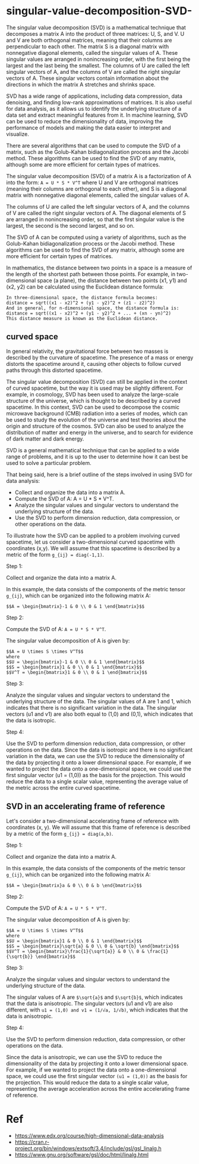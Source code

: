 # singular-value-decomposition-SVD-

The singular value decomposition (SVD) is a mathematical technique that decomposes a matrix A into the product of three matrices: U, S, and V. U and V are both orthogonal matrices, meaning that their columns are perpendicular to each other. The matrix S is a diagonal matrix with nonnegative diagonal elements, called the singular values of A. These singular values are arranged in nonincreasing order, with the first being the largest and the last being the smallest. The columns of U are called the left singular vectors of A, and the columns of V are called the right singular vectors of A. These singular vectors contain information about the directions in which the matrix A stretches and shrinks space.

SVD has a wide range of applications, including data compression, data denoising, and finding low-rank approximations of matrices. It is also useful for data analysis, as it allows us to identify the underlying structure of a data set and extract meaningful features from it. In machine learning, SVD can be used to reduce the dimensionality of data, improving the performance of models and making the data easier to interpret and visualize.

There are several algorithms that can be used to compute the SVD of a matrix, such as the Golub-Kahan bidiagonalization process and the Jacobi method. These algorithms can be used to find the SVD of any matrix, although some are more efficient for certain types of matrices.

The singular value decomposition (SVD) of a matrix A is a factorization of A into the form:
```A = U * S * V^T```
where U and V are orthogonal matrices (meaning their columns are orthogonal to each other), and S is a diagonal matrix with nonnegative diagonal elements, called the singular values of A.

The columns of U are called the left singular vectors of A, and the columns of V are called the right singular vectors of A. The diagonal elements of S are arranged in nonincreasing order, so that the first singular value is the largest, the second is the second largest, and so on.

The SVD of A can be computed using a variety of algorithms, such as the Golub-Kahan bidiagonalization process or the Jacobi method. These algorithms can be used to find the SVD of any matrix, although some are more efficient for certain types of matrices.


In mathematics, the distance between two points in a space is a measure of the length of the shortest path between those points. For example, in two-dimensional space (a plane), the distance between two points (x1, y1) and (x2, y2) can be calculated using the Euclidean distance formula:
```distance = sqrt((x1 - x2)^2 + (y1 - y2)^2)
In three-dimensional space, the distance formula becomes:
distance = sqrt((x1 - x2)^2 + (y1 - y2)^2 + (z1 - z2)^2)
And in general, for n-dimensional space, the distance formula is:
distance = sqrt((x1 - x2)^2 + (y1 - y2)^2 + ... + (xn - yn)^2)
This distance measure is known as the Euclidean distance.
```

## curved space 
In general relativity, the gravitational force between two masses is described by the curvature of spacetime. The presence of a mass or energy distorts the spacetime around it, causing other objects to follow curved paths through this distorted spacetime.

The singular value decomposition (SVD) can still be applied in the context of curved spacetime, but the way it is used may be slightly different. For example, in cosmology, SVD has been used to analyze the large-scale structure of the universe, which is thought to be described by a curved spacetime. In this context, SVD can be used to decompose the cosmic microwave background (CMB) radiation into a series of modes, which can be used to study the evolution of the universe and test theories about the origin and structure of the cosmos. SVD can also be used to analyze the distribution of matter and energy in the universe, and to search for evidence of dark matter and dark energy.

SVD is a general mathematical technique that can be applied to a wide range of problems, and it is up to the user to determine how it can best be used to solve a particular problem.

That being said, here is a brief outline of the steps involved in using SVD for data analysis:
- Collect and organize the data into a matrix A.
- Compute the SVD of A: A = U * S * V^T.
- Analyze the singular values and singular vectors to understand the underlying structure of the data.
- Use the SVD to perform dimension reduction, data compression, or other operations on the data.

To illustrate how the SVD can be applied to a problem involving curved spacetime, let us consider a two-dimensional curved spacetime with coordinates (x,y). We will assume that this spacetime is described by a metric of the form ```g_{ij} = diag(-1,1)```.

Step 1: 

Collect and organize the data into a matrix A.

In this example, the data consists of the components of the metric tensor ```g_{ij}```, which can be organized into the following matrix A:

```$$A = \begin{bmatrix}-1 & 0 \\ 0 & 1 \end{bmatrix}$$```

Step 2: 

Compute the SVD of A: ```A = U * S * V^T```.

The singular value decomposition of A is given by:
```
$$A = U \times S \times V^T$$
where
$$U = \begin{bmatrix}-1 & 0 \\ 0 & 1 \end{bmatrix}$$
$$S = \begin{bmatrix}1 & 0 \\ 0 & 1 \end{bmatrix}$$
$$V^T = \begin{bmatrix}1 & 0 \\ 0 & 1 \end{bmatrix}$$
```

Step 3: 

Analyze the singular values and singular vectors to understand the underlying structure of the data.
The singular values of A are 1 and 1, which indicates that there is no significant variation in the data. The singular vectors (u1 and v1) are also both equal to (1,0) and (0,1), which indicates that the data is isotropic.

Step 4: 

Use the SVD to perform dimension reduction, data compression, or other operations on the data.
Since the data is isotropic and there is no significant variation in the data, we can use the SVD to reduce the dimensionality of the data by projecting it onto a lower dimensional space. For example, if we wanted to project the data onto a one-dimensional space, we could use the first singular vector (u1 = (1,0)) as the basis for the projection. This would reduce the data to a single scalar value, representing the average value of the metric across the entire curved spacetime.

## SVD in an accelerating frame of reference

Let's consider a two-dimensional accelerating frame of reference with coordinates (x, y). We will assume that this frame of reference is described by a metric of the form ```g_{ij} = diag(a,b)```.

Step 1: 

Collect and organize the data into a matrix A.

In this example, the data consists of the components of the metric tensor ```g_{ij}```, which can be organized into the following matrix A:

```$$A = \begin{bmatrix}a & 0 \\ 0 & b \end{bmatrix}$$```

Step 2: 

Compute the SVD of A: 
```A = U * S * V^T.```

The singular value decomposition of A is given by:
```
$$A = U \times S \times V^T$$
where
$$U = \begin{bmatrix}1 & 0 \\ 0 & 1 \end{bmatrix}$$
$$S = \begin{bmatrix}\sqrt{a} & 0 \\ 0 & \sqrt{b} \end{bmatrix}$$
$$V^T = \begin{bmatrix}\frac{1}{\sqrt{a}} & 0 \\ 0 & \frac{1}{\sqrt{b}} \end{bmatrix}$$
```

Step 3: 

Analyze the singular values and singular vectors to understand the underlying structure of the data.

The singular values of A are ```$\sqrt{a}$``` and ```$\sqrt{b}$```, which indicates that the data is anisotropic. The singular vectors (u1 and v1) are also different, with ```u1 = (1,0) and v1 = (1/√a, 1/√b)```, which indicates that the data is anisotropic.

Step 4: 

Use the SVD to perform dimension reduction, data compression, or other operations on the data.

Since the data is anisotropic, we can use the SVD to reduce the dimensionality of the data by projecting it onto a lower dimensional space. For example, if we wanted to project the data onto a one-dimensional space, we could use the first singular vector ```(u1 = (1,0))``` as the basis for the projection. This would reduce the data to a single scalar value, representing the average acceleration across the entire accelerating frame of reference.



# Ref
- https://www.edx.org/course/high-dimensional-data-analysis
- https://cran.r-project.org/bin/windows/extsoft/3.4/include/gsl/gsl_linalg.h
- https://www.gnu.org/software/gsl/doc/html/linalg.html

